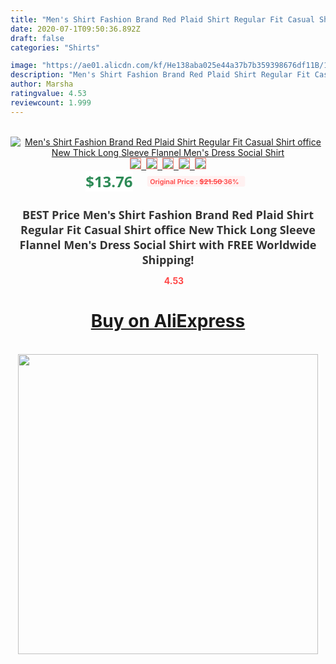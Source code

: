 ```yaml
---
title: "Men's Shirt Fashion Brand Red Plaid Shirt Regular Fit Casual Shirt office New Thick Long Sleeve Flannel Men's Dress Social Shirt"
date: 2020-07-1T09:50:36.892Z
draft: false
categories: "Shirts"

image: "https://ae01.alicdn.com/kf/He138aba025e44a37b7b359398676df11B/100-Cotton-Oxford-Plaid-Solid-Color-Striped-Shirt-Tops-Casual-Long-Sleeve-Shirt-Slim-Fit-Shirt.jpg"
description: "Men's Shirt Fashion Brand Red Plaid Shirt Regular Fit Casual Shirt office New Thick Long Sleeve Flannel Men's Dress Social Shirt"
author: Marsha
ratingvalue: 4.53
reviewcount: 1.999
---
```

<br>
<div style="text-align: center;">
<a href="https://s.click.aliexpress.com/e/_9HbVPB" target="_blank" rel="nofollow noopener noreferrer"><img alt="Men's Shirt Fashion Brand Red Plaid Shirt Regular Fit Casual Shirt office New Thick Long Sleeve Flannel Men's Dress Social Shirt" class="magnifier-image" src="https://ae01.alicdn.com/kf/He138aba025e44a37b7b359398676df11B/100-Cotton-Oxford-Plaid-Solid-Color-Striped-Shirt-Tops-Casual-Long-Sleeve-Shirt-Slim-Fit-Shirt.jpg_640x640.jpg">
<br>
<img style="border:1px solid salmon" src="https://ae01.alicdn.com/kf/He138aba025e44a37b7b359398676df11B/100-Cotton-Oxford-Plaid-Solid-Color-Striped-Shirt-Tops-Casual-Long-Sleeve-Shirt-Slim-Fit-Shirt.jpg_120x120.jpg">&nbsp;&nbsp;<img style="border:1px solid salmon" src="https://ae01.alicdn.com/kf/H4f3466c4c4f14e87b279d6b574d4d5d7K/100-Cotton-Oxford-Plaid-Solid-Color-Striped-Shirt-Tops-Casual-Long-Sleeve-Shirt-Slim-Fit-Shirt.jpg_120x120.jpg">&nbsp;&nbsp;<img style="border:1px solid salmon" src="https://ae01.alicdn.com/kf/H95411bd83ce34228a3a57bc5c377bfdfQ/100-Cotton-Oxford-Plaid-Solid-Color-Striped-Shirt-Tops-Casual-Long-Sleeve-Shirt-Slim-Fit-Shirt.jpg_120x120.jpg">&nbsp;&nbsp;<img style="border:1px solid salmon" src="https://ae01.alicdn.com/kf/Hb503fcdd0c6d4c2792f147cf945488d9v/100-Cotton-Oxford-Plaid-Solid-Color-Striped-Shirt-Tops-Casual-Long-Sleeve-Shirt-Slim-Fit-Shirt.jpg_120x120.jpg">&nbsp;&nbsp;<img style="border:1px solid salmon" src="https://ae01.alicdn.com/kf/H01be875253614121953d40e79170985c6/100-Cotton-Oxford-Plaid-Solid-Color-Striped-Shirt-Tops-Casual-Long-Sleeve-Shirt-Slim-Fit-Shirt.jpg_120x120.jpg"></a></div><br0>
<div style="text-align: center;"><span style="background-color: white; border: 0px; box-sizing: border-box; color: seagreen; display: inline-block; font-family: &quot;open sans&quot; , &quot;arial&quot; , &quot;helvetica&quot; , sans-serif , &quot;heiti&quot;; font-size: 24px; font-stretch: inherit; font-weight: 700; line-height: inherit; margin: 0px 10px 0px 0px; padding: 0px; vertical-align: middle;">$13.76 </span>
<span style="background: rgb(255 , 241 , 241); border-radius: 3px; border: 0px; box-sizing: border-box; color: #ff4747; display: inline-block; font-family: inherit; font-size: 12px; font-stretch: inherit; font-style: inherit; font-variant: inherit; font-weight: 600; line-height: inherit; margin: 0px; padding: 2px 5px; transform: scale(0.9); vertical-align: middle;">Original Price : <b style="text-decoration: line-through;">$21.50 </b> 36%&nbsp;&nbsp;</span></div>
<h1 style="color: #333333; display: inline-block; font-family: &quot;open sans&quot; , &quot;arial&quot; , &quot;helvetica&quot; , sans-serif , &quot;heiti&quot;; font-size: 18px; font-stretch: inherit; font-weight: 700; text-align: center;">BEST Price Men's Shirt Fashion Brand Red Plaid Shirt Regular Fit Casual Shirt office New Thick Long Sleeve Flannel Men's Dress Social Shirt with FREE Worldwide Shipping!</h1>
<div style="color: #ff4747; text-align: center;">
<img src="https://4.bp.blogspot.com/-M0ZcTcb-5uY/XleCXlxnR4I/AAAAAAAAAEc/OrjgMkXV1oMQFaCRZj5HQwOCBcu3w1FegCPcBGAYYCw/s1600/star.png" style="height: 15px;">&nbsp;<b>4.53</b></div>
<div class="button_cont" align="center"><a class="buynow_a" href="https://s.click.aliexpress.com/e/_9HbVPB" target="_blank" rel="nofollow noopener noreferrer"><H1>Buy on AliExpress</H1></a></div><br>
<div class="separator" style="clear: both; text-align: center;">
<img src="https://lh3.googleusercontent.com/-pTy5HemUv9M/XlePHvY0dAI/AAAAAAAAAE4/0nX5iRUoIWY8eMW9Dpxeirr157OZliDIgCLcBGAsYHQ/s1600/badge.gif" width="480">
</div>
